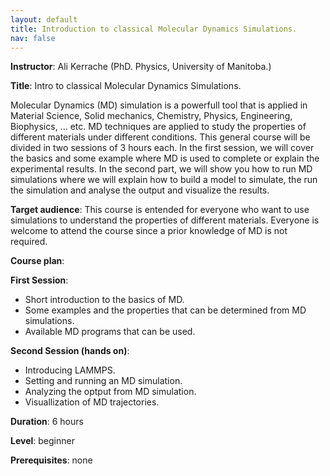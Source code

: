 ```yaml
---
layout: default
title: Introduction to classical Molecular Dynamics Simulations.
nav: false
---
```


**Instructor**: Ali Kerrache (PhD. Physics, University of Manitoba.)

**Title**: Intro to classical Molecular Dynamics Simulations.

Molecular Dynamics (MD) simulation is a powerfull tool that is applied in Material Science, Solid mechanics, Chemistry, Physics, Engineering, Biophysics, ... etc. MD techniques are applied to study the properties of different materials under different conditions. This general course will be divided in two sessions of 3 hours each. In the first session, we will cover the basics and some example where MD is used to complete or explain the experimental results. In the second part, we will show you how to run MD simulations where we will explain how to build a model to simulate, the run the simulation and analyse the output and visualize the results.  

**Target audience**: This course is entended for everyone who want to use simulations to understand the properties of different materials. Everyone is welcome to attend the course since a prior knowledge of MD is not required.

**Course plan**:

**First Session**:

- Short introduction to the basics of MD.
- Some examples and the properties that can be determined from MD simulations.
- Available MD programs that can be used.

**Second Session (hands on)**:

- Introducing LAMMPS.
- Setting and running an MD simulation.
- Analyzing the optput from MD simulation.
- Visuallization of MD trajectories.

**Duration**: 6 hours

**Level**: beginner

**Prerequisites**: none
